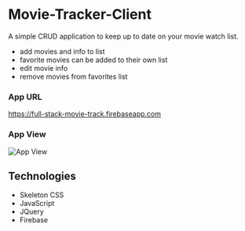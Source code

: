 # Movie-Tracker-Client

A simple CRUD application to keep up to date on your movie watch list.
* add movies and info to list 
* favorite movies can be added to their own list
* edit movie info  
* remove movies from favorites list

### App URL
https://full-stack-movie-track.firebaseapp.com

### App View
![App View](https://user-images.githubusercontent.com/20818309/32567901-f4f04738-c479-11e7-929d-4f1b7574137b.png)

## Technologies
* Skeleton CSS
* JavaScript
* JQuery
* Firebase
